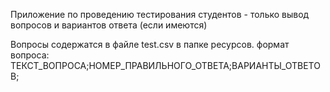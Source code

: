Приложение по проведению тестирования студентов - только вывод вопросов и вариантов ответа (если имеются)

Вопросы содержатся в файле test.csv в папке ресурсов.
формат вопроса:
ТЕКСТ_ВОПРОСА;НОМЕР_ПРАВИЛЬНОГО_ОТВЕТА;ВАРИАНТЫ_ОТВЕТОВ;